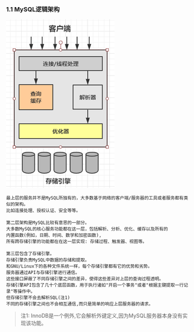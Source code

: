 ### 1.1 MySQL逻辑架构

![图1.1： MySQL服务器逻辑架构图](../../images/mysql-db-frame.png)

```
最上层的服务并不是MySQL所独有的，大多数基于网络的客户端/服务器的工具或者服务都有类似的架构。 
比如连接处理、授权认证、安全等等。

第二层架构是MySQL比较有意思的一部分。 
大多数MySQL的核心服务功能都在这一层，包括解析、分析、优化、缓存以及所有的
内置函数(例如，日期、时间、数学和加密函数),
所有跨存储引擎的功能都在在这一层实现: 存储过程、触发器、视图等。
   
第三层包含了存储引擎。
存储引擎负责MySQL中数据的存储和提取。
和GNU/Linux下的各种文件系统一样，每个存储引擎都有它的优势和劣势。
服务器通过API与存储引擎进行通信。
这些接口屏蔽了不同存储引擎之间的差异，使得这些差异对上层的查询过程透明。
存储引擎API包含了几十个底层函数，用于执行诸如"开启一个事务"或者"根据主键提取一行记录"等操作中。
但存储引擎不会去解析SQL(注1) 
不同的存储引擎之间也不会相互通信,而只是简单的响应上层服务器的请求。
```

> 注1: InnoDB是一个例外,它会解析外键定义,因为MySQL服务器本身没有实现该功能。